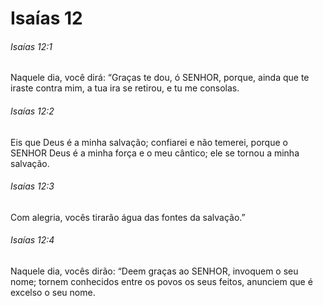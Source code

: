 # Isaías 12

###### Isaías 12:1

Naquele dia, você dirá: “Graças te dou, ó SENHOR, porque, ainda que te iraste contra mim, a tua ira se retirou, e tu me consolas.

###### Isaías 12:2

Eis que Deus é a minha salvação; confiarei e não temerei, porque o SENHOR Deus é a minha força e o meu cântico; ele se tornou a minha salvação.

###### Isaías 12:3

Com alegria, vocês tirarão água das fontes da salvação.”

###### Isaías 12:4

Naquele dia, vocês dirão: “Deem graças ao SENHOR, invoquem o seu nome; tornem conhecidos entre os povos os seus feitos, anunciem que é excelso o seu nome.

